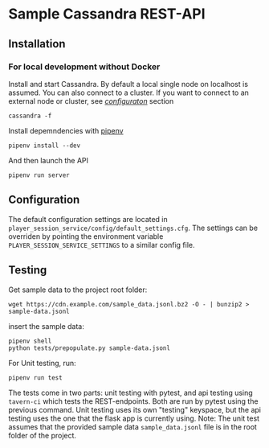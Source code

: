 # Sample Cassandra REST-API

## Installation

### For local development without Docker
Install and start Cassandra.
By default a local single node on localhost is assumed. You can also connect to a cluster.
If you want to connect to an external node or cluster, see [_configuraton_](#configuration) section
```
cassandra -f
```
Install depemndencies with [pipenv](https://docs.pipenv.org/)
```
pipenv install --dev
```

And then launch the API
```
pipenv run server
```

## <a name="configuration"></a>Configuration
The default configuration settings are located in `player_session_service/config/default_settings.cfg`.
The settings can be overriden by pointing the environment variable `PLAYER_SESSION_SERVICE_SETTINGS` to a similar config file.


## Testing
Get sample data to the project root folder:
```
wget https://cdn.example.com/sample_data.jsonl.bz2 -O - | bunzip2 > sample-data.jsonl
```
insert the sample data:
```
pipenv shell
python tests/prepopulate.py sample-data.jsonl
```

For Unit testing, run:
```
pipenv run test
```
The tests come in two parts: unit testing with pytest, and api testing using `tavern-ci`
which tests the REST-endpoints. Both are run by pytest using the previous command.
Unit testing uses its own "testing" keyspace, but the api testing uses the one that the flask app
is currently using.
Note: The unit test assumes that the provided sample data `sample_data.jsonl` file is in the root folder of the project.
